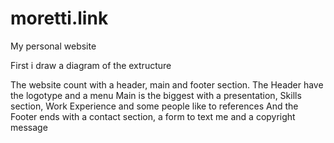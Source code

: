 # moretti.link
My personal website

First i draw a diagram of the extructure

The website count with a header, main and footer section.
The Header have the logotype and a menu
Main is the biggest with a presentation, Skills section, Work Experience and some people like to references
And the Footer ends with a contact section, a form to text me and a copyright message